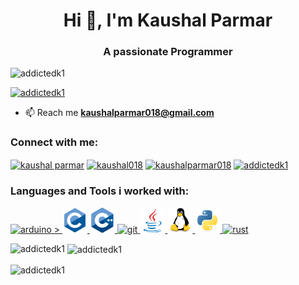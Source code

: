 <h1 align="center">Hi 👋, I'm Kaushal Parmar</h1>
<h3 align="center">A passionate Programmer</h3>

<p align="left"> <img src="https://komarev.com/ghpvc/?username=addictedk1&label=Profile%20views&color=0e75b6&style=flat" alt="addictedk1" /> </p>

<p align="left"> <a href="https://github.com/ryo-ma/github-profile-trophy"><img src="https://github-profile-trophy.vercel.app/?username=addictedk1" alt="addictedk1" /></a> </p>


- 📫 Reach me **kaushalparmar018@gmail.com**

<h3 align="left">Connect with me:</h3>
<p align="left">
<a href="https://www.linkedin.com/in/kaushal-parmar-54273b286/" target="blank"><img align="center" src="https://raw.githubusercontent.com/rahuldkjain/github-profile-readme-generator/master/src/images/icons/Social/linked-in-alt.svg" alt="kaushal parmar" height="30" width="40" /></a>
<a href="https://www.codechef.com/users/kaushal018" target="blank"><img align="center" src="https://cdn.jsdelivr.net/npm/simple-icons@3.1.0/icons/codechef.svg" alt="kaushal018" height="30" width="40" /></a>
<a href="https://www.hackerrank.com/kaushalparmar018" target="blank"><img align="center" src="https://raw.githubusercontent.com/rahuldkjain/github-profile-readme-generator/master/src/images/icons/Social/hackerrank.svg" alt="kaushalparmar018" height="30" width="40" /></a>
<a href="https://www.leetcode.com/addictedk1" target="blank"><img align="center" src="https://raw.githubusercontent.com/rahuldkjain/github-profile-readme-generator/master/src/images/icons/Social/leet-code.svg" alt="addictedk1" height="30" width="40" /></a>
</p>

<h3 align="left">Languages and Tools i worked with:</h3>
<p align="left"> <a href="https://www.arduino.cc/" target="_blank" rel="noreferrer"> <img src="https://cdn.worldvectorlogo.com/logos/arduino-1.svg" alt="arduino" width="40" height="40"/>  > </a> <a href="https://www.cprogramming.com/" target="_blank" rel="noreferrer"> <img src="https://raw.githubusercontent.com/devicons/devicon/master/icons/c/c-original.svg" alt="c" width="40" height="40"/> </a> <a href="https://www.w3schools.com/cpp/" target="_blank" rel="noreferrer"> <img src="https://raw.githubusercontent.com/devicons/devicon/master/icons/cplusplus/cplusplus-original.svg" alt="cplusplus" width="40" height="40"/> </a> <a href="https://git-scm.com/" target="_blank" rel="noreferrer"> <img src="https://www.vectorlogo.zone/logos/git-scm/git-scm-icon.svg" alt="git" width="40" height="40"/> </a> <a href="https://www.java.com" target="_blank" rel="noreferrer"> <img src="https://raw.githubusercontent.com/devicons/devicon/master/icons/java/java-original.svg" alt="java" width="40" height="40"/> </a> <a href="https://www.linux.org/" target="_blank" rel="noreferrer"> <img src="https://raw.githubusercontent.com/devicons/devicon/master/icons/linux/linux-original.svg" alt="linux" width="40" height="40"/> </a> <a href="https://www.python.org" target="_blank" rel="noreferrer"> <img src="https://raw.githubusercontent.com/devicons/devicon/master/icons/python/python-original.svg" alt="python" width="40" height="40"/> </a> <a href="https://www.google.com/url?sa=i&url=https%3A%2F%2Fbrandslogos.com%2Fr%2Frust-logo%2F&psig=AOvVaw3xWTFCy3cWGkjFkk4Fmad_&ust=1725212908015000&source=images&cd=vfe&opi=89978449&ved=0CBEQjRxqFwoTCMDc44bln4gDFQAAAAAdAAAAABAE" target="_blank" rel="noreferrer"> <img src="https://www.google.com/url?sa=i&url=https%3A%2F%2Fbrandslogos.com%2Fr%2Frust-logo%2F&psig=AOvVaw3xWTFCy3cWGkjFkk4Fmad_&ust=1725212908015000&source=images&cd=vfe&opi=89978449&ved=0CBEQjRxqFwoTCMDc44bln4gDFQAAAAAdAAAAABAE" alt="rust" width="40" height="40"/> </a> </p>

<p><img align="left" src="https://github-readme-stats.vercel.app/api/top-langs?username=addictedk1&show_icons=true&locale=en&layout=compact" alt="addictedk1" /></p>

<p>&nbsp;<img align="center" src="https://github-readme-stats.vercel.app/api?username=addictedk1&show_icons=true&locale=en" alt="addictedk1" /></p>

<p><img align="center" src="https://github-readme-streak-stats.herokuapp.com/?user=addictedk1&" alt="addictedk1" /></p>



